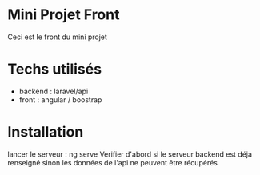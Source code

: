 # Mini Projet Front
Ceci est le front du mini projet 
# Techs utilisés 
- backend : laravel/api
- front : angular / boostrap 
# Installation 
lancer le serveur : ng serve 
Verifier d'abord si le serveur backend est déja renseigné sinon les données de l'api ne peuvent être récupérés